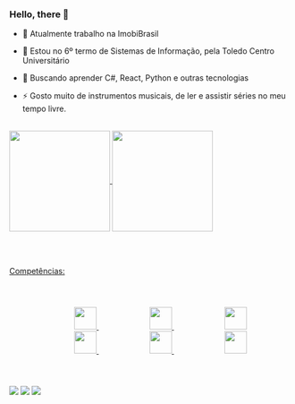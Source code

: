 ### Hello, there 👋



- 🔭 Atualmente trabalho na ImobiBrasil
 
- 🌱 Estou no 6º termo de Sistemas de Informação, pela Toledo Centro Universitário

- 🤔 Buscando aprender C#, React, Python e outras tecnologias
  
- ⚡ Gosto muito de instrumentos musicais, de ler e assistir séries no meu tempo livre.

<br/>

<a href="https://github.com/pedronet00">
<img height="180em"   align="center" src="https://github-readme-stats.vercel.app/api?username=pedronet00&show_icons=true&theme=react&include_all_commits=true&count_private=true"/>
<img height="180em"  align="center" src="https://github-readme-stats.vercel.app/api/top-langs/?username=pedronet00&layout=compact&langs_count=7&theme=react" />

 <br/><br/>
 
Competências:
<br/><br/>
<div class="icones" style="padding: 5%;">
   <img style="margin-left: 20%;" src="https://cdn.jsdelivr.net/gh/devicons/devicon/icons/php/php-plain.svg" height="40px" width="40px"/>
   <img style="margin-left: 20%;" src="https://cdn.jsdelivr.net/gh/devicons/devicon/icons/mysql/mysql-plain-wordmark.svg" height="40px" width="40px"/>
   <img style="margin-left: 20%;" src="https://cdn.jsdelivr.net/gh/devicons/devicon/icons/html5/html5-original.svg" height="40px" width="40px"/>
   <img style="margin-left: 20%;" src="https://cdn.jsdelivr.net/gh/devicons/devicon/icons/css3/css3-original.svg" height="40px" width="40px"/>
   <img style="margin-left: 20%;" src="https://cdn.jsdelivr.net/gh/devicons/devicon/icons/javascript/javascript-plain.svg" height="40px" width="40px"/>
   <img style="margin-left: 20%;" src="https://cdn.jsdelivr.net/gh/devicons/devicon/icons/git/git-original.svg" height="40px" width="40px" />
</div>

##
 
<div> 
  
  <a href="https://instagram.com/pedronet00" target="_blank"><img src="https://img.shields.io/badge/-Instagram-%23E4405F?style=for-the-badge&logo=instagram&logoColor=white" target="_blank"></a> 
  <a href = "mailto:stabilepedro010403@gmail.com"><img src="https://img.shields.io/badge/-Gmail-%23333?style=for-the-badge&logo=gmail&logoColor=white" target="_blank"></a>
  <a href="https://www.linkedin.com/in/pedro-neto-222162212/" target="_blank"><img src="https://img.shields.io/badge/-LinkedIn-%230077B5?style=for-the-badge&logo=linkedin&logoColor=white" target="_blank"></a> 
  
</div>


                   


